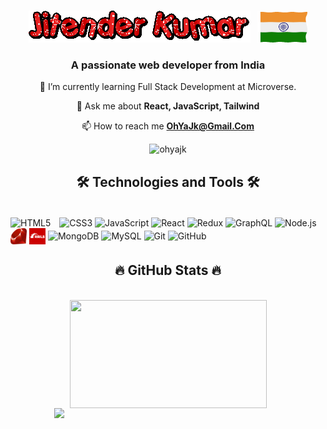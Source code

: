 <div>
<p align="center">
<br align="center">
<span align="center"> <img src="./text.gif" alt="text" /> </span>
&nbsp;
<span align="center"> <img src="./flag.gif" width="80px" height="50px" alt="flag" /> </span>
</br>
</p>
<h3 align="center">A passionate web developer from India</h3>
</div>
<div align="center">

🌱 I’m currently learning Full Stack Development at Microverse.

💬 Ask me about **React, JavaScript, Tailwind**

📫 How to reach me **OhYaJk@Gmail.Com**
</div>
<p align="center"> <img src="https://komarev.com/ghpvc/?username=ohyajk&label=Profile%20views&color=0e75b6&style=flat" alt="ohyajk" /> </p>
<h2 align="center">🛠 Technologies and Tools 🛠</h2>

<br>
<img align="center" alt="HTML5" width="26px" src="https://cdn.jsdelivr.net/gh/devicons/devicon/icons/html5/html5-original.svg" style="padding-right:10px;"  />
<img align="center" alt="CSS3" width="26px" src="https://cdn.jsdelivr.net/gh/devicons/devicon/icons/css3/css3-original.svg"  />
<img align="center" alt="JavaScript" width="26px" src="https://cdn.jsdelivr.net/gh/devicons/devicon/icons/javascript/javascript-original.svg" />
<img align="center" alt="React" width="26px" src="https://cdn.jsdelivr.net/gh/devicons/devicon/icons/react/react-original.svg" />
<img align="center" alt="Redux" width="26px" src="https://img.icons8.com/color/48/000000/redux.png">
<img align="center" alt="GraphQL" width="26px" src="https://cdn.jsdelivr.net/gh/devicons/devicon/icons/graphql/graphql-plain.svg"  />
<img align="center" alt="Node.js" width="26px" src="https://cdn.jsdelivr.net/gh/devicons/devicon/icons/nodejs/nodejs-original.svg" />
<img align="center" alt="Ruby" width="26px" src="https://raw.githubusercontent.com/github/explore/80688e429a7d4ef2fca1e82350fe8e3517d3494d/topics/ruby/ruby.png" />
<img align="center" alt="Ruby on Rails" width="26px" src="https://raw.githubusercontent.com/github/explore/80688e429a7d4ef2fca1e82350fe8e3517d3494d/topics/rails/rails.png" />
<img align="center" alt="MongoDB" width="26px" src="https://cdn.jsdelivr.net/gh/devicons/devicon/icons/mongodb/mongodb-original.svg" />
<img align="center" alt="MySQL" width="26px" src="https://cdn.jsdelivr.net/gh/devicons/devicon/icons/mysql/mysql-original.svg" />
<img align="center" alt="Git" width="26px" src="https://cdn.jsdelivr.net/gh/devicons/devicon/icons/git/git-original.svg" />
<img align="center" alt="GitHub" width="26px" src="https://user-images.githubusercontent.com/3369400/139447912-e0f43f33-6d9f-45f8-be46-2df5bbc91289.png" />
<br>

<h2 align="center">🔥 GitHub Stats 🔥</h2>
<!-- https://github.com/anuraghazra/github-readme-stats -->
<br>
<div align=center>
  <a href="#" title="Trungquandev">
    <img width="315" height="173" align="center" src="https://github-readme-stats.vercel.app/api/top-langs?username=ohyajk&show_icons=true&locale=en&theme=react&border_color=61dafb&hide_border=true" />
  </a>
  <a href="#" title="Trungquandev">
    <img align="right" width="434" src="https://github-readme-stats.vercel.app/api?username=ohyajk&show_icons=true&locale=en&theme=react&border_color=61dafb&hide_border=true" />
  </a>
</div>

